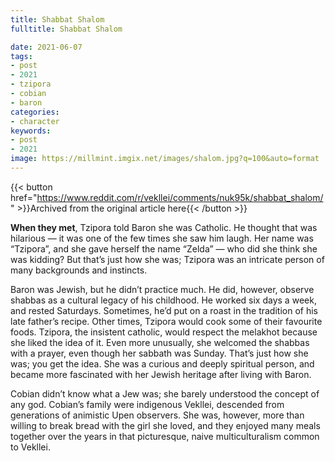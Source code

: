 ```yaml
---
title: Shabbat Shalom
fulltitle: Shabbat Shalom

date: 2021-06-07
tags:
- post
- 2021
- tzipora
- cobian
- baron
categories:
- character
keywords:
- post
- 2021
image: https://millmint.imgix.net/images/shalom.jpg?q=100&auto=format
---
```


{{< button href="https://www.reddit.com/r/vekllei/comments/nuk95k/shabbat_shalom/" >}}Archived from the original article here{{< /button >}}

**When they met**, Tzipora told Baron she was Catholic. He thought that was hilarious — it was one of the few times she saw him laugh. Her name was “Tzipora”, and she gave herself the name “Zelda” — who did she think she was kidding? But that’s just how she was; Tzipora was an intricate person of many backgrounds and instincts.

Baron was Jewish, but he didn’t practice much. He did, however, observe shabbas as a cultural legacy of his childhood. He worked six days a week, and rested Saturdays. Sometimes, he’d put on a roast in the tradition of his late father’s recipe. Other times, Tzipora would cook some of their favourite foods. Tzipora, the insistent catholic, would respect the melakhot because she liked the idea of it. Even more unusually, she welcomed the shabbas with a prayer, even though her sabbath was Sunday. That’s just how she was; you get the idea. She was a curious and deeply spiritual person, and became more fascinated with her Jewish heritage after living with Baron.

Cobian didn’t know what a Jew was; she barely understood the concept of any god. Cobian’s family were indigenous Vekllei, descended from generations of animistic Upen observers. She was, however, more than willing to break bread with the girl she loved, and they enjoyed many meals together over the years in that picturesque, naive multiculturalism common to Vekllei.
